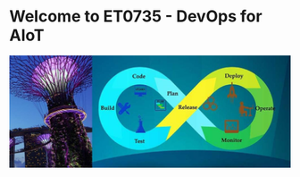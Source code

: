 # Welcome to ET0735 - DevOps for AIoT

![alt text](https://github.com/ET0735-DevOps-AIoT/.github/blob/main/profile/DevOps_background.jfif)

